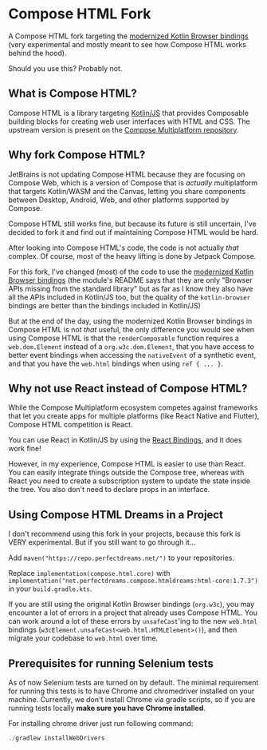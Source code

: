 # Compose HTML Fork

A Compose HTML fork targeting the [modernized Kotlin Browser bindings](https://github.com/JetBrains/kotlin-wrappers/tree/master/kotlin-browser) (very experimental and mostly meant to see how Compose HTML works behind the hood).

Should you use this? Probably not.

## What is Compose HTML?

Compose HTML is a library targeting [Kotlin/JS](https://kotlinlang.org/docs/js-overview.html) that provides Composable building blocks for creating web user interfaces with HTML and CSS. The upstream version is present on the [Compose Multiplatform repository](https://github.com/JetBrains/compose-multiplatform/tree/master/html).

## Why fork Compose HTML?

JetBrains is not updating Compose HTML because they are focusing on Compose Web, which is a version of Compose that is *actually* multiplatform that targets Kotlin/WASM and the Canvas, letting you share components between Desktop, Android, Web, and other platforms supported by Compose.

Compose HTML still works fine, but because its future is still uncertain, I've decided to fork it and find out if maintaining Compose HTML would be hard.

After looking into Compose HTML's code, the code is not actually *that* complex. Of course, most of the heavy lifting is done by Jetpack Compose.

For this fork, I've changed (most) of the code to use the [modernized Kotlin Browser bindings](https://github.com/JetBrains/kotlin-wrappers/tree/master/kotlin-browser) (the module's README says that they are only "Browser APIs missing from the standard library" but as far as I know they also have all the APIs included in Kotlin/JS too, but the quality of the `kotlin-browser` bindings are better than the bindings included in Kotlin/JS)

But at the end of the day, using the modernized Kotlin Browser bindings in Compose HTML is not *that* useful, the only difference you would see when using Compose HTML is that the `renderComposable` function requires a `web.dom.Element` instead of a `org.w3c.dom.Element`, that you have access to better event bindings when accessing the `nativeEvent` of a synthetic event, and that you have the `web.html` bindings when using `ref { ... }`.

## Why not use React instead of Compose HTML?

While the Compose Multiplatform ecosystem competes against frameworks that let you create apps for multiple platforms (like React Native and Flutter), Compose HTML competition is React.

You can use React in Kotlin/JS by using the [React Bindings](https://github.com/JetBrains/kotlin-wrappers/tree/master/kotlin-react-dom), and it does work fine!

However, in my experience, Compose HTML is easier to use than React. You can easily integrate things outside the Compose tree, whereas with React you need to create a subscription system to update the state inside the tree. You also don't need to declare props in an interface.

## Using Compose HTML Dreams in a Project

I don't recommend using this fork in your projects, because this fork is VERY experimental. But if you still want to go through it...

Add `maven("https://repo.perfectdreams.net/")` to your repositories.

Replace `implementation(compose.html.core)` with `implementation("net.perfectdreams.compose.htmldreams:html-core:1.7.3")` in your `build.gradle.kts`.

If you are still using the original Kotlin Browser bindings (`org.w3c`), you may encounter a lot of errors in a project that already uses Compose HTML. You can work around a lot of these errors by `unsafeCast`'ing to the new `web.html` bindings (`w3cElement.unsafeCast<web.html.HTMLElement>()`), and then migrate your codebase to `web.html` over time.

## Prerequisites for running Selenium tests

As of now Selenium tests are turned on by default.
The minimal requirement for running this tests is to have Chrome
and chromedriver installed on your machine. Currently, we
don't install Chrome via gradle scripts, so if you are running
tests locally **make sure you have Chrome installed**.

For installing chrome driver just run following command:
```kotlin
./gradlew installWebDrivers
```
